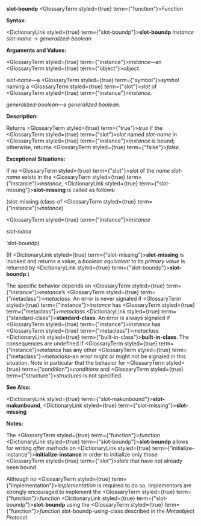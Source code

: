 **slot-boundp** <GlossaryTerm styled={true} term={"function"}><i>Function</i></GlossaryTerm> 



**Syntax:** 



<DictionaryLink styled={true} term={"slot-boundp"}><b>slot-boundp</b></DictionaryLink> *instance slot-name → generalized-boolean* 



**Arguments and Values:** 



<GlossaryTerm styled={true} term={"instance"}><i>instance</i></GlossaryTerm>—an <GlossaryTerm styled={true} term={"object"}><i>object</i></GlossaryTerm>. 



*slot-name*—a <GlossaryTerm styled={true} term={"symbol"}><i>symbol</i></GlossaryTerm> naming a <GlossaryTerm styled={true} term={"slot"}><i>slot</i></GlossaryTerm> of <GlossaryTerm styled={true} term={"instance"}><i>instance</i></GlossaryTerm>. 



*generalized-boolean*—a *generalized boolean*. 



**Description:** 



Returns <GlossaryTerm styled={true} term={"true"}><i>true</i></GlossaryTerm> if the <GlossaryTerm styled={true} term={"slot"}><i>slot</i></GlossaryTerm> named *slot-name* in <GlossaryTerm styled={true} term={"instance"}><i>instance</i></GlossaryTerm> is bound; otherwise, returns <GlossaryTerm styled={true} term={"false"}><i>false</i></GlossaryTerm>. 



**Exceptional Situations:** 



If no <GlossaryTerm styled={true} term={"slot"}><i>slot</i></GlossaryTerm> of the *name slot-name* exists in the <GlossaryTerm styled={true} term={"instance"}><i>instance</i></GlossaryTerm>, <DictionaryLink styled={true} term={"slot-missing"}><b>slot-missing</b></DictionaryLink> is called as follows: 



(slot-missing (class-of <GlossaryTerm styled={true} term={"instance"}><i>instance</i></GlossaryTerm>) 



<GlossaryTerm styled={true} term={"instance"}><i>instance</i></GlossaryTerm> 



*slot-name* 



’slot-boundp) 



(If <DictionaryLink styled={true} term={"slot-missing"}><b>slot-missing</b></DictionaryLink> is invoked and returns a value, a *boolean equivalent* to its *primary value* is returned by <DictionaryLink styled={true} term={"slot-boundp"}><b>slot-boundp</b></DictionaryLink>.) 







 



 



The specific behavior depends on <GlossaryTerm styled={true} term={"instance"}><i>instance</i></GlossaryTerm>’s <GlossaryTerm styled={true} term={"metaclass"}><i>metaclass</i></GlossaryTerm>. An error is never signaled if <GlossaryTerm styled={true} term={"instance"}><i>instance</i></GlossaryTerm> has <GlossaryTerm styled={true} term={"metaclass"}><i>metaclass</i></GlossaryTerm> <DictionaryLink styled={true} term={"standard-class"}><b>standard-class</b></DictionaryLink>. An error is always signaled if <GlossaryTerm styled={true} term={"instance"}><i>instance</i></GlossaryTerm> has <GlossaryTerm styled={true} term={"metaclass"}><i>metaclass</i></GlossaryTerm> <DictionaryLink styled={true} term={"built-in-class"}><b>built-in-class</b></DictionaryLink>. The consequences are undefined if <GlossaryTerm styled={true} term={"instance"}><i>instance</i></GlossaryTerm> has any other <GlossaryTerm styled={true} term={"metaclass"}><i>metaclass</i></GlossaryTerm>–an error might or might not be signaled in this situation. Note in particular that the behavior for <GlossaryTerm styled={true} term={"condition"}><i>conditions</i></GlossaryTerm> and <GlossaryTerm styled={true} term={"structure"}><i>structures</i></GlossaryTerm> is not specified. 



**See Also:** 



<DictionaryLink styled={true} term={"slot-makunbound"}><b>slot-makunbound</b></DictionaryLink>, <DictionaryLink styled={true} term={"slot-missing"}><b>slot-missing</b></DictionaryLink> 



**Notes:** 



The <GlossaryTerm styled={true} term={"function"}><i>function</i></GlossaryTerm> <DictionaryLink styled={true} term={"slot-boundp"}><b>slot-boundp</b></DictionaryLink> allows for writing *after methods* on <DictionaryLink styled={true} term={"initialize-instance"}><b>initialize-instance</b></DictionaryLink> in order to initialize only those <GlossaryTerm styled={true} term={"slot"}><i>slots</i></GlossaryTerm> that have not already been bound. 



Although no <GlossaryTerm styled={true} term={"implementation"}><i>implementation</i></GlossaryTerm> is required to do so, implementors are strongly encouraged to implement the <GlossaryTerm styled={true} term={"function"}><i>function</i></GlossaryTerm> <DictionaryLink styled={true} term={"slot-boundp"}><b>slot-boundp</b></DictionaryLink> using the <GlossaryTerm styled={true} term={"function"}><i>function</i></GlossaryTerm> slot-boundp-using-class described in the *Metaobject Protocol*. 



